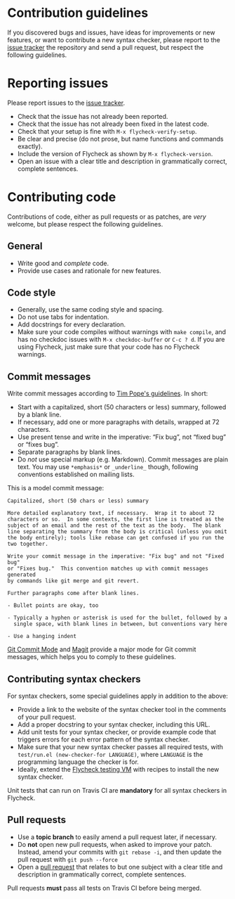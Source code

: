 Contribution guidelines
=======================

If you discovered bugs and issues, have ideas for improvements or new features,
or want to contribute a new syntax checker, please report to the
[issue tracker][] the repository and send a pull request, but respect the
following guidelines.

[issue tracker]: https://github.com/flycheck/flycheck/issues

Reporting issues
================

Please report issues to the [issue tracker][].

- Check that the issue has not already been reported.
- Check that the issue has not already been fixed in the latest code.
- Check that your setup is fine with `M-x flycheck-verify-setup`.
- Be clear and precise (do not prose, but name functions and commands exactly).
- Include the version of Flycheck as shown by `M-x flycheck-version`.
- Open an issue with a clear title and description in grammatically correct,
  complete sentences.

Contributing code
=================

Contributions of code, either as pull requests or as patches, are *very*
welcome, but please respect the following guidelines.

General
-------

- Write good and *complete* code.
- Provide use cases and rationale for new features.

Code style
----------

- Generally, use the same coding style and spacing.
- Do not use tabs for indentation.
- Add docstrings for every declaration.
- Make sure your code compiles without warnings with `make compile`, and has no
  checkdoc issues with `M-x checkdoc-buffer` or `C-c ? d`.  If you are using
  Flycheck, just make sure that your code has no Flycheck warnings.

Commit messages
---------------

Write commit messages according to [Tim Pope's guidelines][]. In short:

- Start with a capitalized, short (50 characters or less) summary, followed by a
  blank line.
- If necessary, add one or more paragraphs with details, wrapped at 72
  characters.
- Use present tense and write in the imperative: “Fix bug”, not “fixed bug” or
  “fixes bug”.
- Separate paragraphs by blank lines.
- Do *not* use special markup (e.g. Markdown).  Commit messages are plain text.
  You may use `*emphasis*` or `_underline_` though, following conventions
  established on mailing lists.

This is a model commit message:

    Capitalized, short (50 chars or less) summary

    More detailed explanatory text, if necessary.  Wrap it to about 72
    characters or so.  In some contexts, the first line is treated as the
    subject of an email and the rest of the text as the body.  The blank
    line separating the summary from the body is critical (unless you omit
    the body entirely); tools like rebase can get confused if you run the
    two together.

    Write your commit message in the imperative: "Fix bug" and not "Fixed bug"
    or "Fixes bug."  This convention matches up with commit messages generated
    by commands like git merge and git revert.

    Further paragraphs come after blank lines.

    - Bullet points are okay, too

    - Typically a hyphen or asterisk is used for the bullet, followed by a
      single space, with blank lines in between, but conventions vary here

    - Use a hanging indent

[Git Commit Mode][] and [Magit][] provide a major mode for Git commit messages,
which helps you to comply to these guidelines.

[Tim Pope's guidelines]: http://tbaggery.com/2008/04/19/a-note-about-git-commit-messages.html
[Git Commit Mode]: https://github.com/magit/git-modes/
[Magit]: https://github.com/magit/magit/

Contributing syntax checkers
----------------------------

For syntax checkers, some special guidelines apply in addition to the above:

- Provide a link to the website of the syntax checker tool in the comments of
  your pull request.
- Add a proper docstring to your syntax checker, including this URL.
- Add unit tests for your syntax checker, or provide example code that triggers
  errors for each error pattern of the syntax checker.
- Make sure that your new syntax checker passes all required tests, with
  `test/run.el (new-checker-for LANGUAGE)`, where `LANGUAGE` is the programming
  language the checker is for.
- Ideally, extend the [Flycheck testing VM][] with recipes to install the new
  syntax checker.

Unit tests that can run on Travis CI are **mandatory** for all syntax checkers
in Flycheck.

[Flycheck testing VM]: https://github.com/flycheck/flycheck-vm

Pull requests
-------------

- Use a **topic branch** to easily amend a pull request later, if necessary.
- Do **not** open new pull requests, when asked to improve your patch.  Instead,
  amend your commits with `git rebase -i`, and then update the pull request with
  `git push --force`
- Open a [pull request][] that relates to but one subject with a clear title and
  description in grammatically correct, complete sentences.

Pull requests **must** pass all tests on Travis CI before being merged.

[pull request]: https://help.github.com/articles/using-pull-requests
